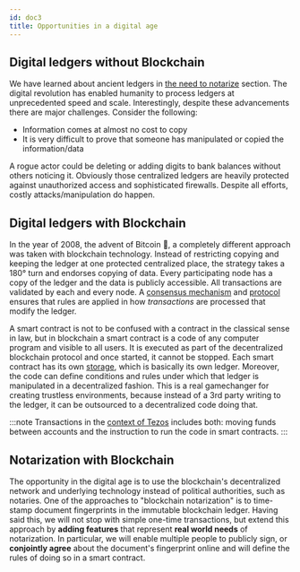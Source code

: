 ```yaml
---
id: doc3
title: Opportunities in a digital age
---
```


## Digital ledgers without Blockchain
We have learned about ancient ledgers in [the need to notarize](doc2.md) section. The digital revolution has enabled humanity to process ledgers at unprecedented speed and scale. Interestingly, despite these advancements there are major challenges. Consider the following:

- Information comes at almost no cost to copy
- It is very difficult to prove that someone has manipulated or copied the information/data

A rogue actor could be deleting or adding digits to bank balances without others noticing it. Obviously those centralized ledgers are heavily protected against unauthorized access and sophisticated firewalls. Despite all efforts, costly attacks/manipulation do happen.

## Digital ledgers with Blockchain

In the year of 2008, the advent of Bitcoin 🌟, a completely different approach was taken with blockchain technology. Instead of restricting copying and keeping the ledger at one protected centralized place, the strategy takes a 180° turn and endorses copying of data. Every participating node has a copy of the ledger and the data is publicly accessible. All transactions are validated by each and every node. A [consensus mechanism]() and [protocol]() ensures that rules are applied in how *transactions* are processed that modify the ledger. 

A smart contract is not to be confused with a contract in the classical sense in law, but in blockchain a smart contract is a code of any computer program and visible to all users. It is executed as part of the decentralized blockchain protocol and once started, it cannot be stopped. Each smart contract has its own [storage](), which is basically its own ledger. Moreover, the code can define conditions and rules under which that ledger is manipulated in a decentralized fashion. This is a real gamechanger for creating trustless environments, because instead of a 3rd party writing to the ledger, it can be outsourced to a decentralized code doing that.

:::note
Transactions in the [context of Tezos](https://tezos.gitlab.io/user/glossary.html?#transaction) includes both: moving funds between accounts and the instruction to run the code in smart contracts.
:::

## Notarization with Blockchain

The opportunity in the digital age is to use the blockchain's decentralized network and underlying technology instead of political authorities, such as notaries. One of the approaches to "blockchain notarization" is to time-stamp document fingerprints in the immutable blockchain ledger. Having said this, we will not stop with simple one-time transactions, but extend this approach by **adding features** that represent **real world needs** of notarization. In particular, we will enable multiple people to publicly sign, or **conjointly agree** about the document's fingerprint online and will define the rules of doing so in a smart contract. 



